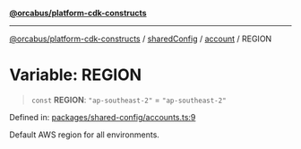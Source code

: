 [**@orcabus/platform-cdk-constructs**](../../../../../../README.md)

***

[@orcabus/platform-cdk-constructs](../../../../../../README.md) / [sharedConfig](../../../README.md) / [account](../README.md) / REGION

# Variable: REGION

> `const` **REGION**: `"ap-southeast-2"` = `"ap-southeast-2"`

Defined in: [packages/shared-config/accounts.ts:9](https://github.com/OrcaBus/platform-cdk-constructs/blob/main/packages/shared-config/accounts.ts#L9)

Default AWS region for all environments.
